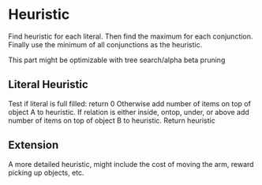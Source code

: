 # Heuristic
Find heuristic for each literal. Then find the maximum for each conjunction.
Finally use the minimum of all conjunctions as the heuristic.

This part might be optimizable with tree search/alpha beta pruning

## Literal Heuristic
Test if literal is full filled: return 0
Otherwise add number of items on top of object A to heuristic.
If relation is either inside, ontop, under, or above add number of items on top of object B to heuristic.
Return heuristic

## Extension
A more detailed heuristic, might include the cost of moving the arm, reward picking up objects, etc.